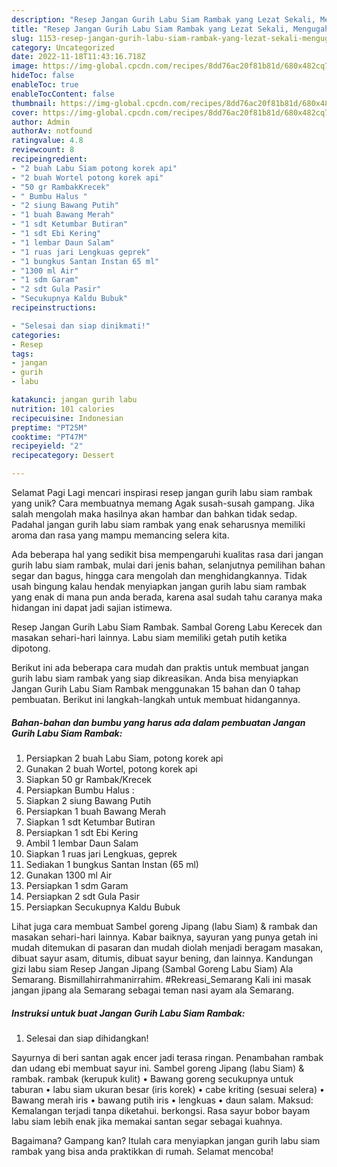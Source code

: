 ```yaml
---
description: "Resep Jangan Gurih Labu Siam Rambak yang Lezat Sekali, Mengugah Selera"
title: "Resep Jangan Gurih Labu Siam Rambak yang Lezat Sekali, Mengugah Selera"
slug: 1153-resep-jangan-gurih-labu-siam-rambak-yang-lezat-sekali-mengugah-selera
category: Uncategorized
date: 2022-11-18T11:43:16.718Z
image: https://img-global.cpcdn.com/recipes/8dd76ac20f81b81d/680x482cq70/jangan-gurih-labu-siam-rambak-foto-resep-utama.jpg
hideToc: false
enableToc: true
enableTocContent: false
thumbnail: https://img-global.cpcdn.com/recipes/8dd76ac20f81b81d/680x482cq70/jangan-gurih-labu-siam-rambak-foto-resep-utama.jpg
cover: https://img-global.cpcdn.com/recipes/8dd76ac20f81b81d/680x482cq70/jangan-gurih-labu-siam-rambak-foto-resep-utama.jpg
author: Admin
authorAv: notfound
ratingvalue: 4.8
reviewcount: 8
recipeingredient:
- "2 buah Labu Siam potong korek api"
- "2 buah Wortel potong korek api"
- "50 gr RambakKrecek"
- " Bumbu Halus "
- "2 siung Bawang Putih"
- "1 buah Bawang Merah"
- "1 sdt Ketumbar Butiran"
- "1 sdt Ebi Kering"
- "1 lembar Daun Salam"
- "1 ruas jari Lengkuas geprek"
- "1 bungkus Santan Instan 65 ml"
- "1300 ml Air"
- "1 sdm Garam"
- "2 sdt Gula Pasir"
- "Secukupnya Kaldu Bubuk"
recipeinstructions:

- "Selesai dan siap dinikmati!"
categories:
- Resep
tags:
- jangan
- gurih
- labu

katakunci: jangan gurih labu 
nutrition: 101 calories
recipecuisine: Indonesian
preptime: "PT25M"
cooktime: "PT47M"
recipeyield: "2"
recipecategory: Dessert

---
```



Selamat Pagi Lagi mencari inspirasi resep jangan gurih labu siam rambak yang unik? Cara membuatnya memang Agak susah-susah gampang. Jika salah mengolah maka hasilnya akan hambar dan bahkan tidak sedap. Padahal jangan gurih labu siam rambak yang enak seharusnya memiliki aroma dan rasa yang mampu memancing selera kita.


Ada beberapa hal yang sedikit bisa mempengaruhi kualitas rasa dari jangan gurih labu siam rambak, mulai dari jenis bahan, selanjutnya pemilihan bahan segar dan bagus, hingga cara mengolah dan menghidangkannya. Tidak usah bingung kalau hendak menyiapkan jangan gurih labu siam rambak yang enak di mana pun anda berada, karena asal sudah tahu caranya maka hidangan ini dapat jadi sajian istimewa.

Resep Jangan Gurih Labu Siam Rambak. Sambal Goreng Labu Kerecek dan masakan sehari-hari lainnya. Labu siam memiliki getah putih ketika dipotong.


Berikut ini ada beberapa cara mudah dan praktis untuk membuat jangan gurih labu siam rambak yang siap dikreasikan. Anda bisa menyiapkan Jangan Gurih Labu Siam Rambak menggunakan 15 bahan dan 0 tahap pembuatan. Berikut ini langkah-langkah untuk membuat hidangannya.

<!--inarticleads1-->

##### Bahan-bahan dan bumbu yang harus ada dalam pembuatan Jangan Gurih Labu Siam Rambak:

1. Persiapkan 2 buah Labu Siam, potong korek api
1. Gunakan 2 buah Wortel, potong korek api
1. Siapkan 50 gr Rambak/Krecek
1. Persiapkan  Bumbu Halus :
1. Siapkan 2 siung Bawang Putih
1. Persiapkan 1 buah Bawang Merah
1. Siapkan 1 sdt Ketumbar Butiran
1. Persiapkan 1 sdt Ebi Kering
1. Ambil 1 lembar Daun Salam
1. Siapkan 1 ruas jari Lengkuas, geprek
1. Sediakan 1 bungkus Santan Instan (65 ml)
1. Gunakan 1300 ml Air
1. Persiapkan 1 sdm Garam
1. Persiapkan 2 sdt Gula Pasir
1. Persiapkan Secukupnya Kaldu Bubuk


Lihat juga cara membuat Sambel goreng Jipang (labu Siam) &amp; rambak dan masakan sehari-hari lainnya. Kabar baiknya, sayuran yang punya getah ini mudah ditemukan di pasaran dan mudah diolah menjadi beragam masakan, dibuat sayur asam, ditumis, dibuat sayur bening, dan lainnya. Kandungan gizi labu siam Resep Jangan Jipang (Sambal Goreng Labu Siam) Ala Semarang. Bismillahirrahmanirrahim. #Rekreasi_Semarang Kali ini masak jangan jipang ala Semarang sebagai teman nasi ayam ala Semarang. 

<!--inarticleads2-->

##### Instruksi untuk buat Jangan Gurih Labu Siam Rambak:


1. Selesai dan siap dihidangkan!

Sayurnya di beri santan agak encer jadi terasa ringan. Penambahan rambak dan udang ebi membuat sayur ini. Sambel goreng Jipang (labu Siam) &amp; rambak. rambak (kerupuk kulit) • Bawang goreng secukupnya untuk taburan • labu siam ukuran besar (iris korek) • cabe kriting (sesuai selera) • Bawang merah iris • bawang putih iris • lengkuas • daun salam. Maksud: Kemalangan terjadi tanpa diketahui. berkongsi. Rasa sayur bobor bayam labu siam lebih enak jika memakai santan segar sebagai kuahnya. 

Bagaimana? Gampang kan? Itulah cara menyiapkan jangan gurih labu siam rambak yang bisa anda praktikkan di rumah. Selamat mencoba!
